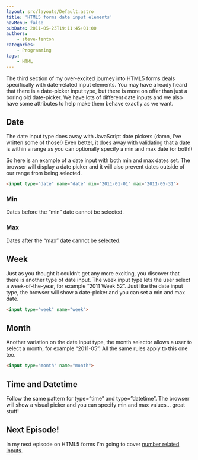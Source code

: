 ```yaml
---
layout: src/layouts/Default.astro
title: 'HTML5 forms date input elements'
navMenu: false
pubDate: 2011-05-23T19:11:45+01:00
authors:
    - steve-fenton
categories:
    - Programming
tags:
    - HTML
---
```


The third section of my over-excited journey into HTML5 forms deals specifically with date-related input elements. You may have already heard that there is a date-picker input type, but there is more on offer than just a boring old date-picker. We have lots of different date inputs and we also have some attributes to help make them behave exactly as we want.

## Date

The date input type does away with JavaScript date pickers (damn, I’ve written some of those!) Even better, it does away with validating that a date is within a range as you can optionally specify a min and max date (or both!)

So here is an example of a date input with both min and max dates set. The browser will display a date picker and it will also prevent dates outside of our range from being selected.

```html
<input type="date" name="date" min="2011-01-01" max="2011-05-31">
```

### Min

Dates before the “min” date cannot be selected.

### Max

Dates after the “max” date cannot be selected.

## Week

Just as you thought it couldn’t get any more exciting, you discover that there is another type of date input. The week input type lets the user select a week-of-the-year, for example “2011 Week 52”. Just like the date input type, the browser will show a date-picker and you can set a min and max date.

```html
<input type="week" name="week">
```

## Month

Another variation on the date input type, the month selector allows a user to select a month, for example “2011-05”. All the same rules apply to this one too.

```html
<input type="month" name="month">
```

## Time and Datetime

Follow the same pattern for type=”time” and type=”datetime”. The browser will show a visual picker and you can specify min and max values… great stuff!

## Next Episode!

In my next episode on HTML5 forms I’m going to cover [number related inputs](/blog/2011/05/html-5-forms-number-input-elements/).